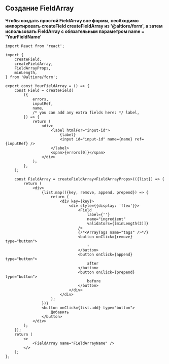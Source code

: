## Создание FieldArray

**Чтобы создать простой FieldArray вне формы, необходимо импортировать createField createFieldArray из '@altiore/form', а затем использовать FieldArray с обязательным параметром name = 'YourFieldName'**

```tsx
import React from 'react';

import {
	createField,
	createFieldArray,
	FieldArrayProps,
	minLength,
} from '@altiore/form';

export const YourFieldArray = () => {
	const Field = createField(
		({
			errors,
			inputRef,
			name,
			/* you can add any extra fields here: */ label,
		}) => {
			return (
				<div>
					<label htmlFor="input-id">
						{label}
						<input id="input-id" name={name} ref={inputRef} />
					</label>
					<span>{errors[0]}</span>
				</div>
			);
		},
	);

	const FieldArray = createFieldArray<FieldArrayProps>(({list}) => {
		return (
			<div>
				{list.map(({key, remove, append, prepend}) => {
					return (
						<div key={key}>
							<div style={{display: 'flex'}}>
								<Field
									label={''}
									name="ingredient"
									validators={[minLength(3)]}
								/>
								{/*<ArrayTags name="tags" />*/}
								<button onClick={remove} type="button">
									-
								</button>
								<button onClick={append} type="button">
									after
								</button>
								<button onClick={prepend} type="button">
									before
								</button>
							</div>
						</div>
					);
				})}
				<button onClick={list.add} type="button">
					Добавить
				</button>
			</div>
		);
	});
	return (
		<>
			<FieldArray name="FieldArrayName" />
		</>
	);
};
```
